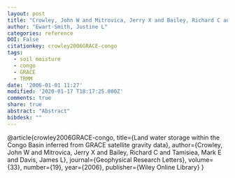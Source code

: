 ```yaml
---
layout: post
title: "Crowley, John W and Mitrovica, Jerry X and Bailey, Richard C and Tamisiea, Mark E and Davis, James L"
author: "Ewart-Smith, Justine L"
categories: reference
DOI: False
citationkey: crowley2006GRACE-congo
tags:
  - soil moisture
  - congo
  - GRACE
  - TRMM
date: '2006-01-01 11:27'
modified: '2020-01-17 T18:17:25.000Z'
comments: true
share: true
abstract: "Abstract"
bibdesk: ""
---
```

@article{crowley2006GRACE-congo,
  title={Land water storage within the Congo Basin inferred from GRACE satellite gravity data},
  author={Crowley, John W and Mitrovica, Jerry X and Bailey, Richard C and Tamisiea, Mark E and Davis, James L},
  journal={Geophysical Research Letters},
  volume={33},
  number={19},
  year={2006},
  publisher={Wiley Online Library}
}
